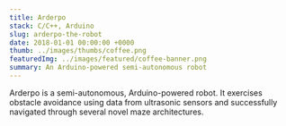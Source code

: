 ```yaml
---
title: Arderpo
stack: C/C++, Arduino
slug: arderpo-the-robot
date: 2018-01-01 00:00:00 +0000
thumb: ../images/thumbs/coffee.png
featuredImg: ../images/featured/coffee-banner.png
summary: An Arduino-powered semi-autonomous robot
---
```


Arderpo is a semi-autonomous, Arduino-powered robot. It exercises obstacle avoidance using data from ultrasonic sensors and successfully navigated through several novel maze architectures.